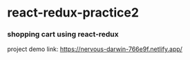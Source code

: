 # react-redux-practice2

### shopping cart using react-redux


project demo link: https://nervous-darwin-766e9f.netlify.app/
